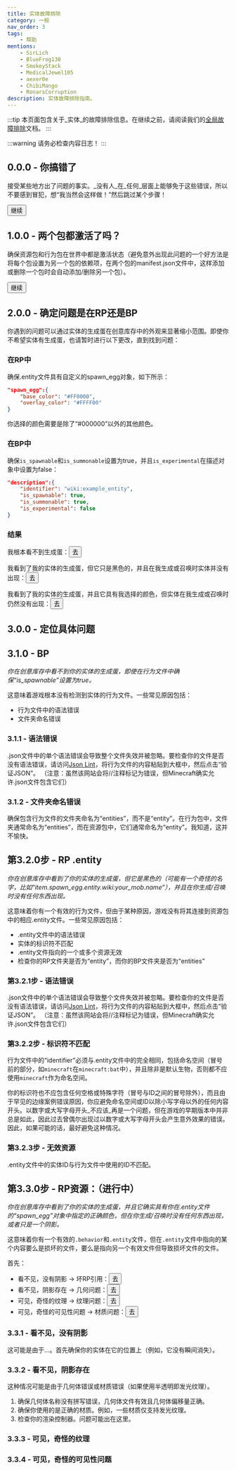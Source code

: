 ```yaml
---
title: 实体故障排除
category: 一般
nav_order: 3
tags:
    - 帮助
mentions:
    - SirLich
    - BlueFrog130
    - SmokeyStack
    - MedicalJewel105
    - aexer0e
    - ChibiMango
    - RonarsCorruption
description: 实体故障排除指南。
---
```


:::tip
本页面包含关于_实体_的故障排除信息。在继续之前，请阅读我们的[全局故障排除](../guide/troubleshooting.md)文档。
:::

:::warning
请务必检查内容日志！
:::

## 0.0.0 - 你搞错了

接受某些地方出了问题的事实。_没有人_在_任何_层面上能够免于这些错误，所以不要感到冒犯，想“我当然会这样做！”然后跳过某个步骤！

<Button link="#_1-0-0-两个包都激活了吗">继续</Button>

## 1.0.0 - 两个包都激活了吗？

确保资源包和行为包在世界中都是激活状态（避免意外出现此问题的一个好方法是将每个包设置为另一个包的依赖项，在两个包的manifest.json文件中，这样添加或删除一个包时会自动添加/删除另一个包）。

<Button link="#_2-0-0-确定问题是在RP还是BP">继续</Button>

## 2.0.0 - 确定问题是在RP还是BP

你遇到的问题可以通过实体的生成蛋在创意库存中的外观来显著缩小范围。即使你不希望实体有生成蛋，也请暂时进行以下更改，直到找到问题：

### 在RP中

确保.entity文件具有自定义的spawn_egg对象，如下所示：

<CodeHeader></CodeHeader>

```json
"spawn_egg":{
    "base_color": "#FF0000",
    "overlay_color": "#FFFF00"
}
```

你选择的颜色需要是除了“#000000”以外的其他颜色。

### 在BP中

确保`is_spawnable`和`is_summonable`设置为true，并且`is_experimental`在描述对象中设置为false：

<CodeHeader></CodeHeader>

```json
"description":{
    "identifier": "wiki:example_entity",
    "is_spawnable": true,
    "is_summonable": true,
    "is_experimental": false
}
```

### 结果

我根本看不到生成蛋：<Button link="#_3-1-0-bp">去</Button>

我看到了我的实体的生成蛋，但它只是黑色的，并且在我生成或召唤时实体并没有出现：<Button link="#step-3-2-0-rp-entity">去</Button>

我看到了我的实体的生成蛋，并且它具有我选择的颜色，但实体在我生成或召唤时仍然没有出现：<Button link="#step-3-3-0-rp-resources-still-writing-because-this-is-going-to-be-extensive">去</Button>

## 3.0.0 - 定位具体问题

## 3.1.0 - BP

_你在创意库存中看不到你的实体的生成蛋，即使在行为文件中确保“is_spawnable”设置为true。_

这意味着游戏根本没有检测到实体的行为文件。一些常见原因包括：

-   行为文件中的语法错误
-   文件夹命名错误

### 3.1.1 - 语法错误

.json文件中的单个语法错误会导致整个文件失效并被忽略。要检查你的文件是否没有语法错误，请访问[Json Lint](https://jsonlint.com/)，将行为文件的内容粘贴到大框中，然后点击“验证JSON”。
（注意：虽然该网站会将//注释标记为错误，但Minecraft确实允许.json文件包含它们）

### 3.1.2 - 文件夹命名错误

确保包含行为文件的文件夹命名为“entities”，而不是“entity”。在行为包中，文件夹通常命名为“entities”，而在资源包中，它们通常命名为“entity”。我知道，这并不愉快。

## 第3.2.0步 - RP .entity

_你在创意库存中看到了你的实体的生成蛋，但它是黑色的（可能有一个奇怪的名字，比如“item.spawn_egg.entity.wiki:your_mob.name”），并且在你生成/召唤时没有任何东西出现。_

这意味着你有一个有效的行为文件，但由于某种原因，游戏没有将其连接到资源包中的相应.entity文件。一些常见原因包括：

-   .entity文件中的语法错误
-   实体的标识符不匹配
-   .entity文件指向的一个或多个资源无效
-   检查你的RP文件夹是否为“entity”，而你的BP文件夹是否为“entities”

### 第3.2.1步 - 语法错误

.json文件中的单个语法错误会导致整个文件失效并被忽略。要检查你的文件是否没有语法错误，请访问[Json Lint](https://jsonlint.com/)，将行为文件的内容粘贴到大框中，然后点击“验证JSON”。
（注意：虽然该网站会将//注释标记为错误，但Minecraft确实允许.json文件包含它们）

### 第3.2.2步 - 标识符不匹配

行为文件中的“identifier”必须与.entity文件中的完全相同，包括命名空间（冒号前的部分，如`minecraft`在`minecraft:bat`中），并且除非是默认生物，否则都不应使用`minecraft`作为命名空间。

你的标识符也不应包含任何空格或特殊字符（冒号与ID之间的冒号除外），而且由于罕见的边缘案例错误原因，你应避免命名空间或ID以除小写字母以外的任何内容开头。以数字或大写字母开头_不应该_再是一个问题，但在游戏的早期版本中并非总是如此，因此过去曾偶尔出现过以数字或大写字母开头会产生意外效果的错误。因此，如果可能的话，最好避免这种情况。

### 第3.2.3步 - 无效资源

.entity文件中的实体ID与行为文件中使用的ID不匹配。

## 第3.3.0步 - RP资源：（进行中）

_你在创意库存中看到了你的实体的生成蛋，并且它确实具有你在.entity文件的“spawn_egg”对象中指定的正确颜色，但在你生成/召唤时没有任何东西出现，或者只是一个阴影。_

这意味着你有一个有效的`.behavior`和`.entity`文件，但在`.entity`文件中指向的某个内容要么是损坏的文件，要么是指向另一个有效文件但导致损坏文件的文件。

首先：

-   看不见，没有阴影 -> 坏RP引用：<Button link="#_3-3-1-invisible-no-shadow">去</Button>
-   看不见，阴影存在 -> 几何问题：<Button link="#_3-3-2-invisible-shadow-exists">去</Button>
-   可见，奇怪的纹理 -> 纹理问题：<Button link="#_3-3-3-visible-weird-texture">去</Button>
-   可见，奇怪的可见性问题 -> 材质问题：<Button link="#_3-3-4-visible-weird-visibility-stuff">去</Button>

### 3.3.1 - 看不见，没有阴影

这可能是由于...。首先确保你的实体在它的位置上（例如，它没有瞬间消失）。

### 3.3.2 - 看不见，阴影存在

这种情况可能是由于几何体错误或材质错误（如果使用半透明即发光纹理）。

1. 确保几何体名称没有拼写错误，几何体文件有效且几何体偏移量正确。
2. 确保你使用的是正确的材质。例如，一些材质仅支持发光纹理。
3. 检查你的渲染控制器。问题可能出在这里。

### 3.3.3 - 可见，奇怪的纹理

### 3.3.4 - 可见，奇怪的可见性问题